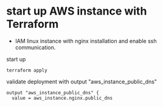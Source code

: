 # start up AWS instance with Terraform

- IAM linux instance with nginx installation and enable ssh communication.

start up
```
terraform apply
```


validate deployment with output "aws_instance_public_dns"

```
output "aws_instance_public_dns" {
  value = aws_instance.nginx.public_dns
```